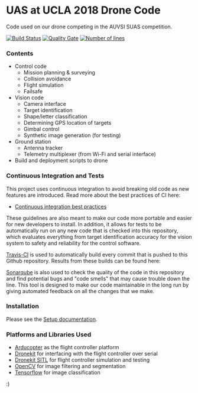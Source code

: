 # UAS at UCLA 2018 Drone Code
Code used on our drone competing in the AUVSI SUAS competition.

[![Build Status](https://travis-ci.org/uas-at-ucla/suas_2018.svg?branch=master)](https://travis-ci.org/uas-at-ucla/suas_2018)
[![Quality Gate](https://sonarcloud.io/api/badges/gate?key=suas_2018)](https://sonarcloud.io/dashboard?id=suas_2018)
[![Number of lines](https://sonarcloud.io/api/badges/measure?key=suas_2018&metric=lines)](https://sonarcloud.io/dashboard?id=suas_2018)

### Contents
 * Control code
    * Mission planning & surveying
    * Collision avoidance
    * Flight simulation
    * Failsafe
 * Vision code
    * Camera interface
    * Target identification
    * Shape/letter classification
    * Determining GPS location of targets
    * Gimbal control
    * Synthetic image generation (for testing)
 * Ground station
    * Antenna tracker
    * Telemetry multiplexer (from Wi-Fi and serial interface)
 * Build and deployment scripts to drone

### Continuous Integration and Tests
This project uses continuous integration to avoid breaking old code as new
features are introduced. Read more about the best practices of CI here:
 * [Continuous integration best practices](https://en.wikipedia.org/wiki/Continuous_integration#Best_practices)

These guidelines are also meant to make our code more portable and easier for
new developers to install. In addition, it allows for tests to be automatically
run on any new code that is checked into this repository, which evaluates
everything from target identification accuracy for the vision system to safety
and reliability for the control software.

[Travis-CI](https://travis-ci.org/uas-at-ucla/suas_2018) is used to
automatically build every commit that is pushed to this Github repository.
Results from these builds can be found here:

[Sonarqube](https://sonarcloud.io/dashboard?id=suas_2018) is also used to check
the quality of the code in this repository and find potential bugs and "code
smells" that may cause trouble down the line. This tool is designed to make our
code maintainable in the long run by giving automated feedback on all the
changes that we make.

### Installation
Please see the [Setup documentation](https://github.com/uas-at-ucla/suas_2018/blob/master/SETUP.md).

### Platforms and Libraries Used
 * [Arducopter](https://github.com/ArduPilot/ardupilot/tree/master/ArduCopter) as the flight controller platform
 * [Dronekit](https://github.com/dronekit/dronekit-python) for interfacing with the flight controller over serial
 * [Dronekit SITL](https://github.com/dronekit/dronekit-sitl) for flight controller simulation and testing
 * [OpenCV](https://github.com/opencv/opencv) for image filtering and segmentation
 * [Tensorflow](https://github.com/tensorflow/tensorflow) for image classification

:)
